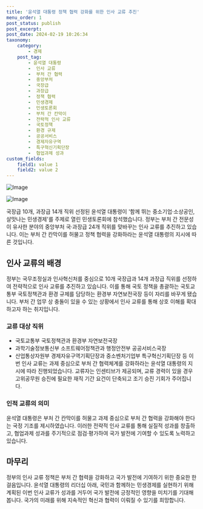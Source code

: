 ```yaml
---
title: '윤석열 대통령 정책 협력 강화를 위한 인사 교류 추진'
menu_order: 1
post_status: publish
post_excerpt: 
post_date: 2024-02-19 10:26:34
taxonomy:
    category:
        - 경제
    post_tag:
        - 윤석열 대통령
        -  인사 교류
        -  부처 간 협력
        -  중앙부처
        -  국장급
        -  과장급
        -  정책 협력
        -  민생경제
        -  민생토론회
        -  부처 간 칸막이
        -  전략적 인사 교류
        -  국토정책
        -  환경 규제
        -  공공서비스
        -  경제자유구역
        -  특구혁신기획단장
        -  협업과제 성과
custom_fields:
    field1: value 1
    field2: value 2
---
```


![Image](https://imgnews.pstatic.net/image/366/2024/02/12/0000969830_001_20240212140801429.jpg?type=w647)

![Image](https://imgnews.pstatic.net/image/366/2024/02/12/0000969830_002_20240212140802920.jpg?type=w647)

국장급 10개, 과장급 14개 직위 선정된 윤석열 대통령이 '함께 뛰는 중소기업‧소상공인, 살맛나는 민생경제'를 주제로 열린 민생토론회에 참석했습니다. 정부는 부처 간 전문성이 유사한 분야의 중앙부처 국·과장급 24개 직위를 맞바꾸는 인사 교류를 추진하고 있습니다. 이는 부처 간 칸막이를 허물고 정책 협력을 강화하라는 윤석열 대통령의 지시에 따른 것입니다.
## 인사 교류의 배경
정부는 국무조정실과 인사혁신처를 중심으로 10개 국장급과 14개 과장급 직위를 선정하여 전략적으로 인사 교류를 추진하고 있습니다. 이를 통해 국토 정책을 총괄하는 국토교통부 국토정책관과 환경 규제를 담당하는 환경부 자연보전국장 등이 자리를 바꾸게 됐습니다. 부처 간 업무 상 충돌이 있을 수 있는 상황에서 인사 교류를 통해 상호 이해를 확대하고자 하는 취지입니다.
### 교류 대상 직위
- 국토교통부 국토정책관과 환경부 자연보전국장
- 과학기술정보통신부 소프트웨어정책관과 행정안전부 공공서비스국장
- 산업통상자원부 경제자유구역기획단장과 중소벤처기업부 특구혁신기획단장 등
이번 인사 교류는 과제 중심으로 부처 간 협력체계를 강화하라는 윤석열 대통령의 지시에 따라 진행되었습니다. 교류자는 인센티브가 제공되며, 교류 경력이 있을 경우 고위공무원 승진에 필요한 재직 기간 요건이 단축되고 조기 승진 기회가 주어집니다.
### 인적 교류의 의미
윤석열 대통령은 부처 간 칸막이를 허물고 과제 중심으로 부처 간 협력을 강화해야 한다는 국정 기조를 제시하였습니다. 이러한 전략적 인사 교류를 통해 실질적 성과를 창출하고, 협업과제 성과를 주기적으로 점검·평가하여 국가 발전에 기여할 수 있도록 노력하고 있습니다.
## 마무리
정부의 인사 교류 정책은 부처 간 협력을 강화하고 국가 발전에 기여하기 위한 중요한 한 걸음입니다. 윤석열 대통령의 리더십 아래, 국민과 함께하는 민생경제를 실현하기 위해 계획된 이번 인사 교류가 성과를 거두어 국가 발전에 긍정적인 영향을 미치기를 기대해 봅니다. 국가의 미래를 위해 지속적인 혁신과 협력이 이뤄질 수 있기를 희망합니다.
